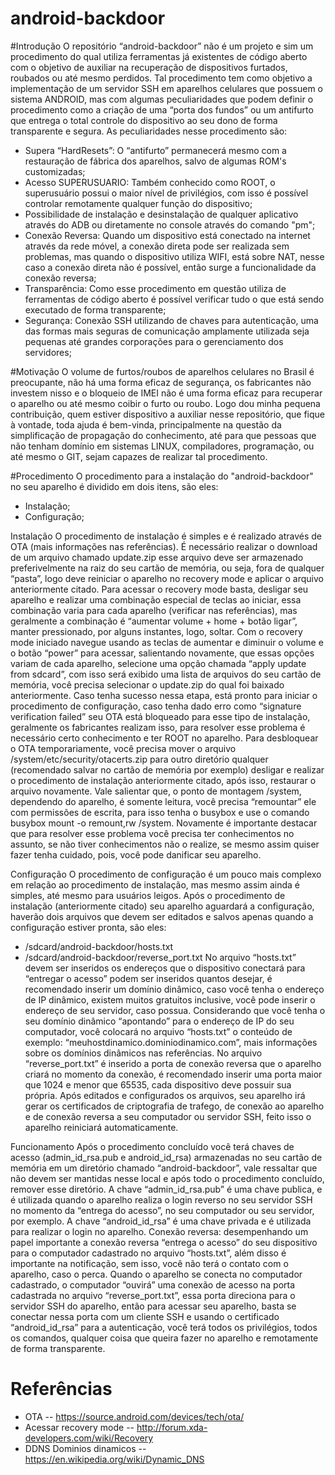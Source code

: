 ﻿# android-backdoor

#Introdução
O repositório “android-backdoor” não é um projeto e sim um procedimento do qual utiliza ferramentas já existentes de código aberto com o objetivo de auxiliar na recuperação de dispositivos furtados, roubados ou até mesmo perdidos. Tal procedimento tem como objetivo a implementação de um servidor SSH em aparelhos celulares que possuem o sistema ANDROID, mas com algumas peculiaridades que podem definir o procedimento como a criação de uma “porta dos fundos” ou um antifurto que entrega o total controle do dispositivo ao seu dono de forma transparente e segura.
As peculiaridades nesse procedimento são:
- Supera “HardResets”: O “antifurto” permanecerá mesmo com a restauração de fábrica dos aparelhos, salvo de algumas ROM's customizadas;
- Acesso SUPERUSUARIO: Também conhecido como ROOT, o superusuário possui o maior nível de privilégios, com isso é possível controlar remotamente qualquer função do dispositivo;
- Possibilidade de instalação e desinstalação de qualquer aplicativo através do ADB ou diretamente no console através do comando "pm";
- Conexão Reversa: Quando um dispositivo está conectado na internet através da rede móvel, a conexão direta pode ser realizada sem problemas, mas quando o dispositivo utiliza WIFI, está sobre NAT, nesse caso a conexão direta não é possível, então surge a funcionalidade da conexão reversa;
- Transparência: Como esse procedimento em questão utiliza de ferramentas de código aberto é possível verificar tudo o que está sendo executado de forma transparente;
- Segurança: Conexão SSH utilizando de chaves para autenticação, uma das formas mais seguras de comunicação amplamente utilizada seja pequenas até grandes corporações para o gerenciamento dos servidores;

#Motivação
O volume de furtos/roubos de aparelhos celulares no Brasil é preocupante, não há uma forma eficaz de segurança, os fabricantes não investem nisso e o bloqueio de IMEI não é uma forma eficaz para recuperar o aparelho ou até mesmo coibir o furto ou roubo. Logo dou minha pequena contribuição, quem estiver dispositivo a auxiliar nesse repositório, que fique à vontade, toda ajuda é bem-vinda, principalmente na questão da simplificação de propagação do conhecimento, até para que pessoas que não tenham domínio em sistemas LINUX, compiladores, programação, ou até mesmo o GIT, sejam capazes de realizar tal procedimento.

#Procedimento
O procedimento para a instalação do "android-backdoor" no seu aparelho é dividido em dois itens, são eles:
- Instalação;
- Configuração;

Instalação
O procedimento de instalação é simples e é realizado através de OTA (mais informações nas referências). É necessário realizar o download de um arquivo chamado update.zip esse arquivo deve ser armazenado preferivelmente na raiz do seu cartão de memória, ou seja, fora de qualquer “pasta”, logo deve reiniciar o aparelho no recovery mode e aplicar o arquivo anteriormente citado.
Para acessar o recovery mode basta, desligar seu aparelho e realizar uma combinação especial de teclas ao iniciar, essa combinação varia para cada aparelho (verificar nas referências), mas geralmente a combinação é “aumentar volume + home + botão ligar”, manter pressionado, por alguns instantes, logo, soltar. Com o recovery mode iniciado navegue usando as teclas de aumentar e diminuir o volume e o botão “power” para acessar, salientando novamente, que essas opções variam de cada aparelho, selecione uma opção chamada “apply update from sdcard”, com isso será exibido uma lista de arquivos do seu cartão de memória, você precisa selecionar o update.zip do qual foi baixado anteriormente.
Caso tenha sucesso nessa etapa, está pronto para iniciar o procedimento de configuração, caso tenha dado erro como “signature verification failed” seu OTA está bloqueado para esse tipo de instalação, geralmente os fabricantes realizam isso, para resolver esse problema é necessário certo conhecimento e ter ROOT no aparelho. Para desbloquear o OTA temporariamente, você precisa mover o arquivo /system/etc/security/otacerts.zip para outro diretório qualquer (recomendado salvar no cartão de memória por exemplo) desligar e realizar o procedimento de instalação anteriormente citado, após isso, restaurar o arquivo novamente. Vale salientar que, o ponto de montagem /system, dependendo do aparelho, é somente leitura, você precisa “remountar” ele com permissões de escrita, para isso tenha o busybox e use o comando busybox mount -o remount,rw /system. Novamente é importante destacar que para resolver esse problema você precisa ter conhecimentos no assunto, se não tiver conhecimentos não o realize, se mesmo assim quiser fazer tenha cuidado, pois, você pode danificar seu aparelho.

Configuração
O procedimento de configuração é um pouco mais complexo em relação ao procedimento de instalação, mas mesmo assim ainda é simples, até mesmo para usuários leigos.
Após o procedimento de instalação (anteriormente citado) seu aparelho aguardará a configuração, haverão dois arquivos que devem ser editados e salvos apenas quando a configuração estiver pronta, são eles:
- /sdcard/android-backdoor/hosts.txt
- /sdcard/android-backdoor/reverse_port.txt
No arquivo “hosts.txt” devem ser inseridos os endereços que o dispositivo conectará para “entregar o acesso” podem ser inseridos quantos desejar, é recomendado inserir um domínio dinâmico, caso você tenha o endereço de IP dinâmico, existem muitos gratuitos inclusive, você pode inserir o endereço de seu servidor, caso possua. Considerando que você tenha o seu domínio dinâmico “apontando” para o endereço de IP do seu computador, você colocará no arquivo “hosts.txt” o conteúdo de exemplo: “meuhostdinamico.dominiodinamico.com”, mais informações sobre os domínios dinâmicos nas referências.
No arquivo “reverse_port.txt” é inserido a porta de conexão reversa que o aparelho criará no momento da conexão, é recomendado inserir uma porta maior que 1024 e menor que 65535, cada dispositivo deve possuir sua própria.
Após editados e configurados os arquivos, seu aparelho irá gerar os certificados de criptografia de trafego, de conexão ao aparelho e de conexão reversa a seu computador ou servidor SSH, feito isso o aparelho reiniciará automaticamente.

Funcionamento
Após o procedimento concluído você terá chaves de acesso (admin_id_rsa.pub e android_id_rsa) armazenadas no seu cartão de memória em um diretório chamado “android-backdoor”, vale ressaltar que não devem ser mantidas nesse local e após todo o procedimento concluído, remover esse diretório.
A chave “admin_id_rsa.pub” é uma chave publica, e é utilizada quando o aparelho realiza o login reverso no seu servidor SSH no momento da “entrega do acesso”, no seu computador ou seu servidor, por exemplo.
A chave “android_id_rsa” é uma chave privada e é utilizada para realizar o login no aparelho.
Conexão reversa: desempenhando um papel importante a conexão reversa “entrega o acesso” do seu dispositivo para o computador cadastrado no arquivo “hosts.txt”, além disso é importante na notificação, sem isso, você não terá o contato com o aparelho, caso o perca.
Quando o aparelho se conecta no computador cadastrado, o computador “ouvirá” uma conexão de acesso na porta cadastrada no arquivo “reverse_port.txt”, essa porta direciona para o servidor SSH do aparelho, então para acessar seu aparelho, basta se conectar nessa porta com um cliente SSH e usando o certificado “android_id_rsa” para a autenticação, você terá todos os privilégios, todos os comandos, qualquer coisa que queira fazer no aparelho e remotamente de forma transparente.

# Referências
- OTA
-- https://source.android.com/devices/tech/ota/
- Acessar recovery mode
-- http://forum.xda-developers.com/wiki/Recovery
- DDNS Dominios dinamicos
-- https://en.wikipedia.org/wiki/Dynamic_DNS
